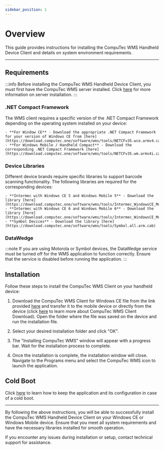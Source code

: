 ```yaml
---
sidebar_position: 1
---
```


# Overview

This guide provides instructions for installing the CompuTec WMS Handheld Device Client and details on system environment requirements.

---

## Requirements

:::info
    Before installing the CompuTec WMS Handheld Device Client, you must first have the CompuTec WMS server installed. Click [here](../../wms-server/overview.md) for more information on server installation.
:::

### .NET Compact Framework

The WMS client requires a specific version of the .NET Compact Framework depending on the operating system installed on your device:

    - **For Window CE** - Download the appropriate .NET Compact Framework for your version of Windows CE from [here](https://download.computec.one/software/wms/tools/NETCFv35.wce.armv4.cab)
    - **For Windows Mobile / Handheld Compact** - Download the corresponding .NET Compact Framework [here](https://download.computec.one/software/wms/tools/NETCFv35.wm.armv4i.cab).

### Device Libraries

Different device brands require specific libraries to support barcode scanning functionality. The following libraries are required for the corresponding devices:

    - **Intermec with Windows CE 5 and Windows Mobile 5** - Download the library [here](https://download.computec.one/software/wms/tools/Intermec_WindowsCE_Mobile_5.cab).
    - **Intermec with Windows CE 6 and Windows Mobile 6** - Download the library [here](https://download.computec.one/software/wms/tools/Intermec_WindowsCE_Mobile_6.cab).
    - **Symbol Devices** - Download the library [here](https://download.computec.one/software/wms/tools/Symbol.all.arm.cab)

### DataWedge

:::note
If you are using Motorola or Symbol devices, the DataWedge service must be turned off for the WMS application to function correctly. Ensure that the service is disabled before running the application.
:::

## Installation

Follow these steps to install the CompuTec WMS Client on your handheld device:

1. Download the CompuTec WMS Client for Windows CE file from the link provided [here](https://learn.computec.one/docs/wms/releases/download) and transfer it to the mobile device or directly from the device (click [here](https://learn.computec.one/docs/wms/administrator-guide/installation/computec-wms-client-download) to learn more about CompuTec WMS Client Download). Open the folder where the file was saved on the device and run the installation file.

2. Select your desired installation folder and click "OK".

3. The "Installing CompuTec WMS" window will appear with a progress bar. Wait for the installation process to complete.

4. Once the installation is complete, the installation window will close. Navigate to the Programs menu and select the CompuTec WMS icon to launch the application.

## Cold Boot

Click [here](./cold-boot.md) to learn how to keep the application and its configuration in case of a cold boot.

---
By following the above instructions, you will be able to successfully install the CompuTec WMS Handheld Device Client on your Windows CE or Windows Mobile device. Ensure that you meet all system requirements and have the necessary libraries installed for smooth operation.

If you encounter any issues during installation or setup, contact technical support for assistance.
